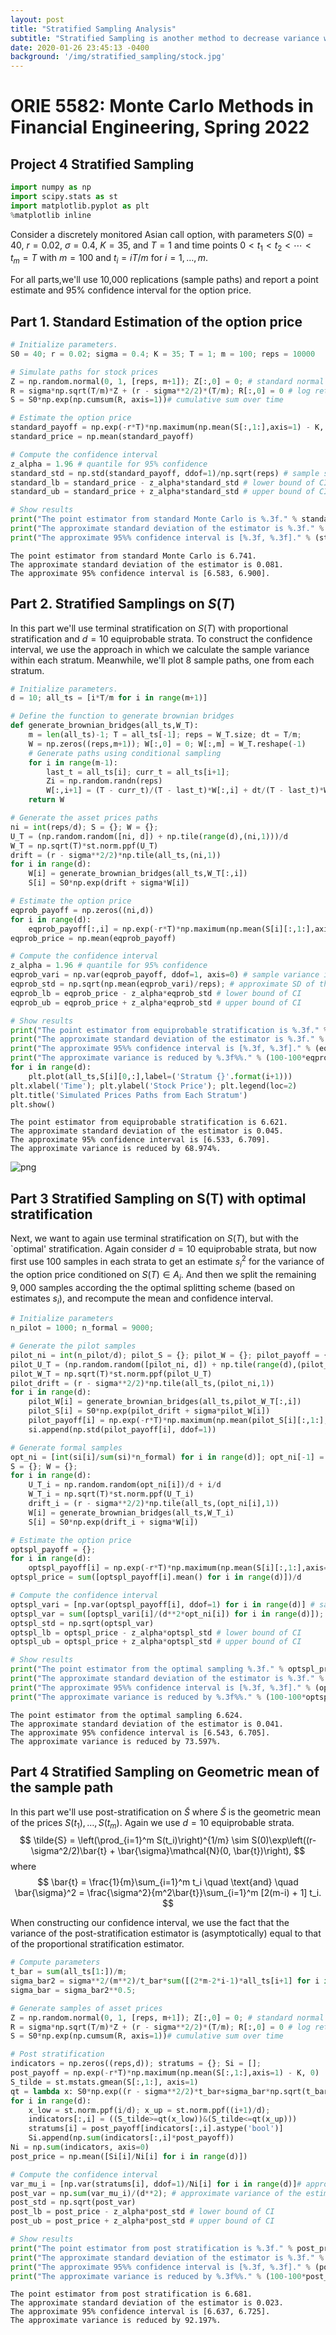 ```yaml
---
layout: post
title: "Stratified Sampling Analysis"
subtitle: "Stratified Sampling is another method to decrease variance when doing MC"
date: 2020-01-26 23:45:13 -0400
background: '/img/stratified_sampling/stock.jpg'
---
```


# ORIE 5582: Monte Carlo Methods in Financial Engineering, Spring 2022
## Project 4 Stratified Sampling



```python
import numpy as np
import scipy.stats as st
import matplotlib.pyplot as plt
%matplotlib inline
```


Consider a discretely monitored Asian call option, with parameters $S(0) = 40$, $r=0.02$, $\sigma = 0.4$, $K = 35$, and $T = 1$ and time points $0 < t_1 < t_2 < \cdots < t_m = T$ with $m = 100$ and $t_i = iT/m$ for $i = 1, \ldots, m$.

For all parts,we'll use 10,000 replications (sample paths) and report a point estimate and 95\% confidence interval for the option price.

## Part 1. Standard Estimation of the option price



```python
# Initialize parameters.
S0 = 40; r = 0.02; sigma = 0.4; K = 35; T = 1; m = 100; reps = 10000 

# Simulate paths for stock prices
Z = np.random.normal(0, 1, [reps, m+1]); Z[:,0] = 0; # standard normal RVs
R = sigma*np.sqrt(T/m)*Z + (r - sigma**2/2)*(T/m); R[:,0] = 0 # log returns
S = S0*np.exp(np.cumsum(R, axis=1))# cumulative sum over time

# Estimate the option price
standard_payoff = np.exp(-r*T)*np.maximum(np.mean(S[:,1:],axis=1) - K, 0)
standard_price = np.mean(standard_payoff)

# Compute the confidence interval
z_alpha = 1.96 # quantile for 95% confidence
standard_std = np.std(standard_payoff, ddof=1)/np.sqrt(reps) # sample standard deviation
standard_lb = standard_price - z_alpha*standard_std # lower bound of CI
standard_ub = standard_price + z_alpha*standard_std # upper bound of CI

# Show results
print("The point estimator from standard Monte Carlo is %.3f." % standard_price)
print("The approximate standard deviation of the estimator is %.3f." % standard_std)
print("The approximate 95%% confidence interval is [%.3f, %.3f]." % (standard_lb, standard_ub))
```

    The point estimator from standard Monte Carlo is 6.741.
    The approximate standard deviation of the estimator is 0.081.
    The approximate 95% confidence interval is [6.583, 6.900].


## Part 2. Stratified Samplings on $S(T)$

In this part we'll use terminal stratification on $S(T)$ with proportional stratification and $d = 10$ equiprobable strata. To construct the confidence interval, we use the approach in which we calculate the sample variance within each stratum. Meanwhile, we'll plot 8 sample paths, one from each stratum.


```python
# Initialize parameters.
d = 10; all_ts = [i*T/m for i in range(m+1)]

# Define the function to generate brownian bridges
def generate_brownian_bridges(all_ts,W_T):
    m = len(all_ts)-1; T = all_ts[-1]; reps = W_T.size; dt = T/m;
    W = np.zeros((reps,m+1)); W[:,0] = 0; W[:,m] = W_T.reshape(-1)
    # Generate paths using conditional sampling
    for i in range(m-1):
        last_t = all_ts[i]; curr_t = all_ts[i+1];
        Zi = np.random.randn(reps)
        W[:,i+1] = (T - curr_t)/(T - last_t)*W[:,i] + dt/(T - last_t)*W[:,m] + np.sqrt((T - curr_t)*dt/(T - last_t))*Zi
    return W

# Generate the asset prices paths
ni = int(reps/d); S = {}; W = {};
U_T = (np.random.random([ni, d]) + np.tile(range(d),(ni,1)))/d
W_T = np.sqrt(T)*st.norm.ppf(U_T)
drift = (r - sigma**2/2)*np.tile(all_ts,(ni,1))
for i in range(d):
    W[i] = generate_brownian_bridges(all_ts,W_T[:,i])
    S[i] = S0*np.exp(drift + sigma*W[i])

# Estimate the option price
eqprob_payoff = np.zeros((ni,d))
for i in range(d):
    eqprob_payoff[:,i] = np.exp(-r*T)*np.maximum(np.mean(S[i][:,1:],axis=1) - K, 0)
eqprob_price = np.mean(eqprob_payoff)

# Compute the confidence interval
z_alpha = 1.96 # quantile for 95% confidence
eqprob_vari = np.var(eqprob_payoff, ddof=1, axis=0) # sample variance in each group
eqprob_std = np.sqrt(np.mean(eqprob_vari)/reps); # approximate SD of the estimator
eqprob_lb = eqprob_price - z_alpha*eqprob_std # lower bound of CI
eqprob_ub = eqprob_price + z_alpha*eqprob_std # upper bound of CI

# Show results
print("The point estimator from equiprobable stratification is %.3f." % eqprob_price)
print("The approximate standard deviation of the estimator is %.3f." % eqprob_std)
print("The approximate 95%% confidence interval is [%.3f, %.3f]." % (eqprob_lb, eqprob_ub))
print("The approximate variance is reduced by %.3f%%." % (100-100*eqprob_std**2/standard_std**2))
for i in range(d):
    plt.plot(all_ts,S[i][0,:],label=('Stratum {}'.format(i+1)))
plt.xlabel('Time'); plt.ylabel('Stock Price'); plt.legend(loc=2)
plt.title('Simulated Prices Paths from Each Stratum')
plt.show()
```

    The point estimator from equiprobable stratification is 6.621.
    The approximate standard deviation of the estimator is 0.045.
    The approximate 95% confidence interval is [6.533, 6.709].
    The approximate variance is reduced by 68.974%.



    
![png](/img/stratified_sampling/output_6_1.png)
    


## Part 3 Stratified Sampling on S(T) with optimal stratification
Next, we want to again use terminal stratification on $S(T)$, but with the `optimal' stratification. Again consider $d = 10$ equiprobable strata, but now first use $100$ samples in each strata to get an estimate $s_i^2$ for the variance of the option price conditioned on $S(T)\in A_i$. And then we split the remaining $9,000$ samples according the the optimal splitting scheme (based on estimates $s_i$), and recompute the mean and confidence interval.



```python
# Initialize parameters
n_pilot = 1000; n_formal = 9000; 

# Generate the pilot samples
pilot_ni = int(n_pilot/d); pilot_S = {}; pilot_W = {}; pilot_payoff = {}; si = [];
pilot_U_T = (np.random.random([pilot_ni, d]) + np.tile(range(d),(pilot_ni,1)))/d
pilot_W_T = np.sqrt(T)*st.norm.ppf(pilot_U_T)
pilot_drift = (r - sigma**2/2)*np.tile(all_ts,(pilot_ni,1))
for i in range(d):
    pilot_W[i] = generate_brownian_bridges(all_ts,pilot_W_T[:,i])
    pilot_S[i] = S0*np.exp(pilot_drift + sigma*pilot_W[i])
    pilot_payoff[i] = np.exp(-r*T)*np.maximum(np.mean(pilot_S[i][:,1:],axis=1) - K, 0)
    si.append(np.std(pilot_payoff[i], ddof=1))

# Generate formal samples
opt_ni = [int(si[i]/sum(si)*n_formal) for i in range(d)]; opt_ni[-1] = n_formal - sum(opt_ni[:-1]);
S = {}; W = {};
for i in range(d):
    U_T_i = np.random.random(opt_ni[i])/d + i/d
    W_T_i = np.sqrt(T)*st.norm.ppf(U_T_i)
    drift_i = (r - sigma**2/2)*np.tile(all_ts,(opt_ni[i],1))
    W[i] = generate_brownian_bridges(all_ts,W_T_i)
    S[i] = S0*np.exp(drift_i + sigma*W[i])

# Estimate the option price
optspl_payoff = {};
for i in range(d):
    optspl_payoff[i] = np.exp(-r*T)*np.maximum(np.mean(S[i][:,1:],axis=1) - K, 0)
optspl_price = sum([optspl_payoff[i].mean() for i in range(d)])/d

# Compute the confidence interval
optspl_vari = [np.var(optspl_payoff[i], ddof=1) for i in range(d)] # sample variance in each group
optspl_var = sum([optspl_vari[i]/(d**2*opt_ni[i]) for i in range(d)]); # approximate variance of the estimator
optspl_std = np.sqrt(optspl_var)
optspl_lb = optspl_price - z_alpha*optspl_std # lower bound of CI
optspl_ub = optspl_price + z_alpha*optspl_std # upper bound of CI

# Show results
print("The point estimator from the optimal sampling %.3f." % optspl_price)
print("The approximate standard deviation of the estimator is %.3f." % optspl_std)
print("The approximate 95%% confidence interval is [%.3f, %.3f]." % (optspl_lb, optspl_ub))
print("The approximate variance is reduced by %.3f%%." % (100-100*optspl_var/standard_std**2))
```

    The point estimator from the optimal sampling 6.624.
    The approximate standard deviation of the estimator is 0.041.
    The approximate 95% confidence interval is [6.543, 6.705].
    The approximate variance is reduced by 73.597%.


## Part 4 Stratified Sampling on Geometric mean of the sample path

In this part we'll use post-stratification on $\tilde{S}$ where $\tilde{S}$ is the geometric mean of the prices $S(t_1), \ldots, S(t_m)$. Again we use $d=10$ equiprobable strata. 
$$ \tilde{S} = \left(\prod_{i=1}^m S(t_i)\right)^{1/m} \sim S(0)\exp\left((r-\sigma^2/2)\bar{t} + \bar{\sigma}\mathcal{N}(0, \bar{t})\right), $$
where
$$ \bar{t} = \frac{1}{m}\sum_{i=1}^m t_i \quad \text{and} \quad \bar{\sigma}^2 = \frac{\sigma^2}{m^2\bar{t}}\sum_{i=1}^m [2(m-i) + 1] t_i. $$

When constructing our confidence interval, we use the fact that the variance of the post-stratification estimator is (asymptotically) equal to that of the proportional stratification estimator.



```python
# Compute parameters
t_bar = sum(all_ts[1:])/m; 
sigma_bar2 = sigma**2/(m**2)/t_bar*sum([(2*m-2*i-1)*all_ts[i+1] for i in range(m)]); 
sigma_bar = sigma_bar2**0.5;

# Generate samples of asset prices
Z = np.random.normal(0, 1, [reps, m+1]); Z[:,0] = 0; # standard normal RVs
R = sigma*np.sqrt(T/m)*Z + (r - sigma**2/2)*(T/m); R[:,0] = 0 # log returns
S = S0*np.exp(np.cumsum(R, axis=1))# cumulative sum over time

# Post stratification
indicators = np.zeros((reps,d)); stratums = {}; Si = [];
post_payoff = np.exp(-r*T)*np.maximum(np.mean(S[:,1:],axis=1) - K, 0)
S_tilde = st.mstats.gmean(S[:,1:], axis=1)
qt = lambda x: S0*np.exp((r - sigma**2/2)*t_bar+sigma_bar*np.sqrt(t_bar)*x)
for i in range(d):
    x_low = st.norm.ppf(i/d); x_up = st.norm.ppf((i+1)/d);
    indicators[:,i] = ((S_tilde>=qt(x_low))&(S_tilde<=qt(x_up)))
    stratums[i] = post_payoff[indicators[:,i].astype('bool')]
    Si.append(np.sum(indicators[:,i]*post_payoff))
Ni = np.sum(indicators, axis=0)
post_price = np.mean([Si[i]/Ni[i] for i in range(d)])

# Compute the confidence interval
var_mu_i = [np.var(stratums[i], ddof=1)/Ni[i] for i in range(d)]# approximate variance in each stratum
post_var = np.sum(var_mu_i)/(d**2); # approximate variance of the estimator
post_std = np.sqrt(post_var)
post_lb = post_price - z_alpha*post_std # lower bound of CI
post_ub = post_price + z_alpha*post_std # upper bound of CI

# Show results
print("The point estimator from post stratification is %.3f." % post_price)
print("The approximate standard deviation of the estimator is %.3f." % post_std)
print("The approximate 95%% confidence interval is [%.3f, %.3f]." % (post_lb, post_ub))
print("The approximate variance is reduced by %.3f%%." % (100-100*post_var/standard_std**2))
```

    The point estimator from post stratification is 6.681.
    The approximate standard deviation of the estimator is 0.023.
    The approximate 95% confidence interval is [6.637, 6.725].
    The approximate variance is reduced by 92.197%.


